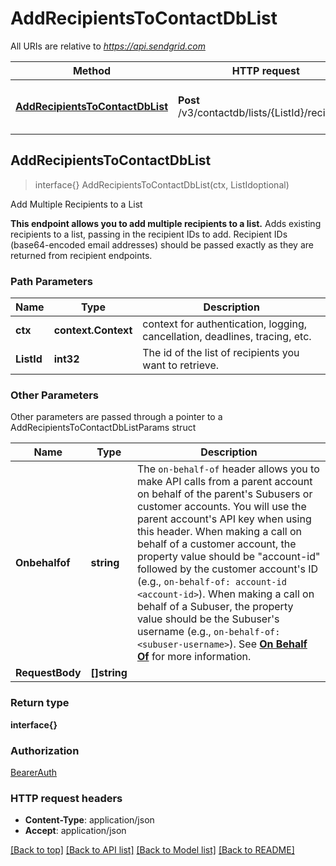 # AddRecipientsToContactDbList

All URIs are relative to *https://api.sendgrid.com*

Method | HTTP request | Description
------------- | ------------- | -------------
[**AddRecipientsToContactDbList**](AddRecipientsToContactDbList.md#AddRecipientsToContactDbList) | **Post** /v3/contactdb/lists/{ListId}/recipients | Add Multiple Recipients to a List



## AddRecipientsToContactDbList

> interface{} AddRecipientsToContactDbList(ctx, ListIdoptional)

Add Multiple Recipients to a List

**This endpoint allows you to add multiple recipients to a list.**  Adds existing recipients to a list, passing in the recipient IDs to add. Recipient IDs (base64-encoded email addresses) should be passed exactly as they are returned from recipient endpoints.

### Path Parameters


Name | Type | Description
------------- | ------------- | -------------
**ctx** | **context.Context** | context for authentication, logging, cancellation, deadlines, tracing, etc.
**ListId** | **int32** | The id of the list of recipients you want to retrieve.

### Other Parameters

Other parameters are passed through a pointer to a AddRecipientsToContactDbListParams struct


Name | Type | Description
------------- | ------------- | -------------
**Onbehalfof** | **string** | The `on-behalf-of` header allows you to make API calls from a parent account on behalf of the parent's Subusers or customer accounts. You will use the parent account's API key when using this header. When making a call on behalf of a customer account, the property value should be \"account-id\" followed by the customer account's ID (e.g., `on-behalf-of: account-id <account-id>`). When making a call on behalf of a Subuser, the property value should be the Subuser's username (e.g., `on-behalf-of: <subuser-username>`). See [**On Behalf Of**](https://docs.sendgrid.com/api-reference/how-to-use-the-sendgrid-v3-api/on-behalf-of) for more information.
**RequestBody** | **[]string** | 

### Return type

**interface{}**

### Authorization

[BearerAuth](../README.md#BearerAuth)

### HTTP request headers

- **Content-Type**: application/json
- **Accept**: application/json

[[Back to top]](#) [[Back to API list]](../README.md#documentation-for-api-endpoints)
[[Back to Model list]](../README.md#documentation-for-models)
[[Back to README]](../README.md)

